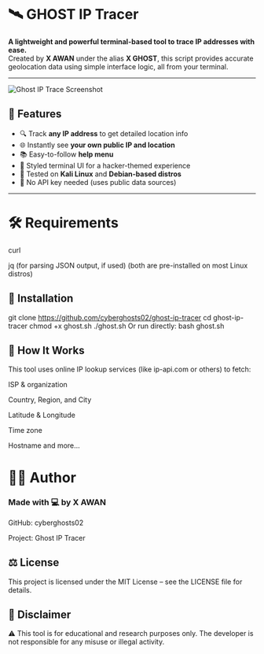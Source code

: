 # 🛰️ GHOST IP Tracer

**A lightweight and powerful terminal-based tool to trace IP addresses with ease.**  
Created by **X AWAN** under the alias **X GHOST**, this script provides accurate geolocation data using simple interface logic, all from your terminal.

---
![Ghost IP Trace Screenshot](![ghost](https://github.com/user-attachments/assets/c50e9f43-2bfe-4a3c-af20-a45ede2c4024)
)


## 🚀 Features

- 🔍 Track **any IP address** to get detailed location info
- 🌐 Instantly see **your own public IP and location**
- 📚 Easy-to-follow **help menu**
- 🎨 Styled terminal UI for a hacker-themed experience
- 🧪 Tested on **Kali Linux** and **Debian-based distros**
- 💯 No API key needed (uses public data sources)

---

# 🛠️ Requirements
curl

jq (for parsing JSON output, if used)
(both are pre-installed on most Linux distros)

## 🔧 Installation

git clone https://github.com/cyberghosts02/ghost-ip-tracer
cd ghost-ip-tracer
chmod +x ghost.sh
./ghost.sh
Or run directly:
bash ghost.sh
## 📡 How It Works
This tool uses online IP lookup services (like ip-api.com or others) to fetch:

ISP & organization

Country, Region, and City

Latitude & Longitude

Time zone

Hostname and more...

# 🧑‍💻 Author
###  Made with 💻 by X AWAN

GitHub: cyberghosts02

Project: Ghost IP Tracer

## ⚖️ License
This project is licensed under the MIT License – see the LICENSE file for details.

## 💬 Disclaimer
⚠️ This tool is for educational and research purposes only. The developer is not responsible for any misuse or illegal activity.

